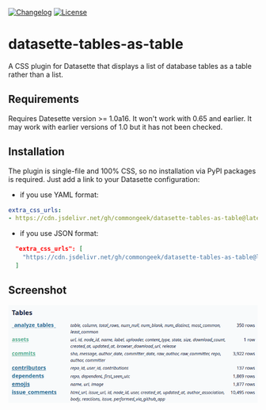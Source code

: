 [![Changelog](https://img.shields.io/github/v/release/commongeek/datasette-tables-as-table?include_prereleases&label=changelog)](https://github.com/commongeek/tables-as-table/releases)
[![License](https://img.shields.io/badge/license-Apache%202.0-blue.svg)](https://github.com/commongeek/tables-as-table/blob/main/LICENSE)

# datasette-tables-as-table
A CSS plugin for Datasette that displays a list of database tables as a table rather than a list.

## Requirements
Requires Datesette version >= 1.0a16. It won't work with 0.65 and earlier. It may work with earlier versions of 1.0 but it has not been checked.

## Installation
The plugin is single-file and 100% CSS, so no installation via PyPI packages is required. Just add a link to your Datasette configuration:

- if you use YAML format:
```yaml
extra_css_urls:
- https://cdn.jsdelivr.net/gh/commongeek/datasette-tables-as-table@latest/main.css
```

- if you use JSON format:
```json
  "extra_css_urls": [
    "https://cdn.jsdelivr.net/gh/commongeek/datasette-tables-as-table@latest/main.css"
  ]
```
## Screenshot
![Screenshot](screenshots/tables.png)
